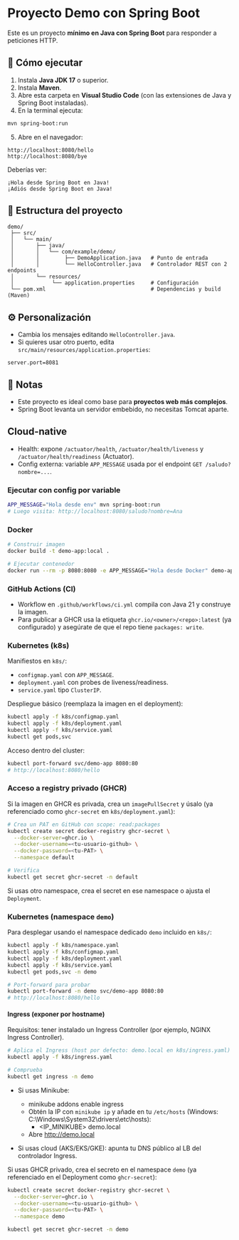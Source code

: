 # Proyecto Demo con Spring Boot

Este es un proyecto **mínimo en Java con Spring Boot** para responder a peticiones HTTP.

## 🚀 Cómo ejecutar

1. Instala **Java JDK 17** o superior.
2. Instala **Maven**.
3. Abre esta carpeta en **Visual Studio Code** (con las extensiones de Java y Spring Boot instaladas).
4. En la terminal ejecuta:

```bash
mvn spring-boot:run
```

5. Abre en el navegador:

```
http://localhost:8080/hello
http://localhost:8080/bye
```

Deberías ver:

```
¡Hola desde Spring Boot en Java!
¡Adiós desde Spring Boot en Java!
```

## 📂 Estructura del proyecto

```
demo/
 ├── src/
 │   └── main/
 │       ├── java/
 │       │   └── com/example/demo/
 │       │        ├── DemoApplication.java   # Punto de entrada
 │       │        └── HelloController.java   # Controlador REST con 2 endpoints
 │       └── resources/
 │            └── application.properties     # Configuración
 └── pom.xml                                 # Dependencias y build (Maven)
```

## ⚙️ Personalización

- Cambia los mensajes editando `HelloController.java`.
- Si quieres usar otro puerto, edita `src/main/resources/application.properties`:

```properties
server.port=8081
```

## 📌 Notas

- Este proyecto es ideal como base para **proyectos web más complejos**.
- Spring Boot levanta un servidor embebido, no necesitas Tomcat aparte.

## Cloud-native

- Health: expone `/actuator/health`, `/actuator/health/liveness` y `/actuator/health/readiness` (Actuator).
- Config externa: variable `APP_MESSAGE` usada por el endpoint `GET /saludo?nombre=...`.

### Ejecutar con config por variable

```bash
APP_MESSAGE="Hola desde env" mvn spring-boot:run
# Luego visita: http://localhost:8080/saludo?nombre=Ana
```

### Docker

```bash
# Construir imagen
docker build -t demo-app:local .

# Ejecutar contenedor
docker run --rm -p 8080:8080 -e APP_MESSAGE="Hola desde Docker" demo-app:local
```

### GitHub Actions (CI)

- Workflow en `.github/workflows/ci.yml` compila con Java 21 y construye la imagen.
- Para publicar a GHCR usa la etiqueta `ghcr.io/<owner>/<repo>:latest` (ya configurado) y asegúrate de que el repo tiene `packages: write`.

### Kubernetes (k8s)

Manifiestos en `k8s/`:
- `configmap.yaml` con `APP_MESSAGE`.
- `deployment.yaml` con probes de liveness/readiness.
- `service.yaml` tipo `ClusterIP`.

Despliegue básico (reemplaza la imagen en el deployment):

```bash
kubectl apply -f k8s/configmap.yaml
kubectl apply -f k8s/deployment.yaml
kubectl apply -f k8s/service.yaml
kubectl get pods,svc
```

Acceso dentro del cluster:

```bash
kubectl port-forward svc/demo-app 8080:80
# http://localhost:8080/hello
```

### Acceso a registry privado (GHCR)

Si la imagen en GHCR es privada, crea un `imagePullSecret` y úsalo (ya referenciado como `ghcr-secret` en `k8s/deployment.yaml`):

```bash
# Crea un PAT en GitHub con scope: read:packages
kubectl create secret docker-registry ghcr-secret \
  --docker-server=ghcr.io \
  --docker-username=<tu-usuario-github> \
  --docker-password=<tu-PAT> \
  --namespace default

# Verifica
kubectl get secret ghcr-secret -n default
```

Si usas otro namespace, crea el secret en ese namespace o ajusta el `Deployment`.

### Kubernetes (namespace `demo`)

Para desplegar usando el namespace dedicado `demo` incluido en `k8s/`:

```bash
kubectl apply -f k8s/namespace.yaml
kubectl apply -f k8s/configmap.yaml
kubectl apply -f k8s/deployment.yaml
kubectl apply -f k8s/service.yaml
kubectl get pods,svc -n demo

# Port-forward para probar
kubectl port-forward -n demo svc/demo-app 8080:80
# http://localhost:8080/hello
```

#### Ingress (exponer por hostname)

Requisitos: tener instalado un Ingress Controller (por ejemplo, NGINX Ingress Controller).

```bash
# Aplica el Ingress (host por defecto: demo.local en k8s/ingress.yaml)
kubectl apply -f k8s/ingress.yaml

# Comprueba
kubectl get ingress -n demo
```

- Si usas Minikube:
  - minikube addons enable ingress
  - Obtén la IP con `minikube ip` y añade en tu `/etc/hosts` (Windows: C:\Windows\System32\drivers\etc\hosts):
    - <IP_MINIKUBE> demo.local
  - Abre http://demo.local

- Si usas cloud (AKS/EKS/GKE): apunta tu DNS público al LB del controlador Ingress.

Si usas GHCR privado, crea el secreto en el namespace `demo` (ya referenciado en el Deployment como `ghcr-secret`):

```bash
kubectl create secret docker-registry ghcr-secret \
  --docker-server=ghcr.io \
  --docker-username=<tu-usuario-github> \
  --docker-password=<tu-PAT> \
  --namespace demo

kubectl get secret ghcr-secret -n demo
```
